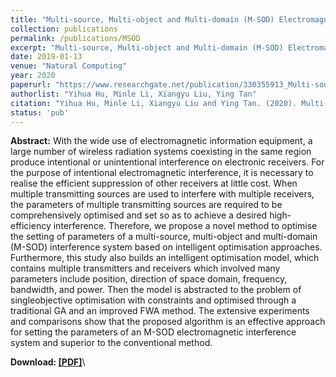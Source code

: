 ```yaml
---
title: "Multi-source, Multi-object and Multi-domain (M-SOD) Electromagnetic Interference System Optimised by Intelligent Optimisation Approaches"
collection: publications
permalink: /publications/MSOD
excerpt: "Multi-source, Multi-object and Multi-domain (M-SOD) Electromagnetic Interference System Optimised by Intelligent Optimisation Approaches."
date: 2019-01-13
venue: "Natural Computing"
year: 2020
paperurl: "https://www.researchgate.net/publication/330355913_Multi-source_multi-object_and_multi-domain_M-SOD_electromagnetic_interference_system_optimised_by_intelligent_optimisation_approaches"
authorlist: "Yihua Hu, Minle Li, Xiangyu Liu, Ying Tan"
citation: "Yihua Hu, Minle Li, Xiangyu Liu and Ying Tan. (2020). Multi-source, multi-object and multi-domain (M-SOD) electromagnetic interference system optimised by intelligent optimisation approaches. Natural Computing, 19(4), 713-732."
status: 'pub'
---
```

**Abstract:**
With the wide use of electromagnetic information equipment, a large number of wireless radiation systems coexisting in the same region produce intentional or unintentional interference on electronic receivers. For the purpose of intentional electromagnetic interference, it is necessary to realise the efficient suppression of other receivers at little cost. When multiple transmitting sources are used to interfere with multiple receivers, the parameters of multiple transmitting sources are required to be comprehensively optimised and set so as to achieve a desired high-efficiency interference. Therefore, we propose a novel method to optimise the setting of parameters of a multi-source, multi-object and multi-domain (M-SOD) interference system based on intelligent optimisation approaches. Furthermore, this study also builds an intelligent optimisation model, which contains multiple transmitters and receivers which involved many parameters include position, direction of space domain, frequency, bandwidth, and power. Then the model is abstracted to the problem of singleobjective optimisation with constraints and optimised through a traditional GA and an improved FWA method. The extensive experiments and comparisons show that the proposed algorithm is an effective approach for setting the parameters of an M-SOD electromagnetic interference system and superior to the conventional method.

**Download: [[PDF]](https://www.cil.pku.edu.cn/docs/2019-11/20191106130855808929.pdf)**\
